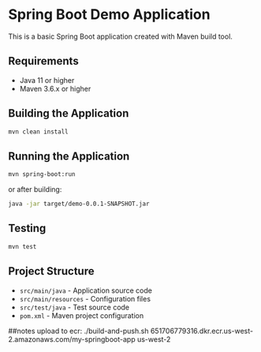 # Spring Boot Demo Application

This is a basic Spring Boot application created with Maven build tool.

## Requirements
- Java 11 or higher
- Maven 3.6.x or higher

## Building the Application
```bash
mvn clean install
```

## Running the Application
```bash
mvn spring-boot:run
```

or after building:
```bash
java -jar target/demo-0.0.1-SNAPSHOT.jar
```

## Testing
```bash
mvn test
```

## Project Structure
- `src/main/java` - Application source code
- `src/main/resources` - Configuration files
- `src/test/java` - Test source code
- `pom.xml` - Maven project configuration

##notes
upload to ecr:
./build-and-push.sh 651706779316.dkr.ecr.us-west-2.amazonaws.com/my-springboot-app us-west-2